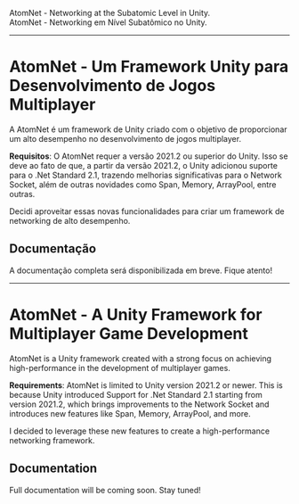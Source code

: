 AtomNet - Networking at the Subatomic Level in Unity.</br>
AtomNet - Networking em Nível Subatômico no Unity.
_______________________________________________________________________________

# AtomNet - Um Framework Unity para Desenvolvimento de Jogos Multiplayer

A AtomNet é um framework de Unity criado com o objetivo de proporcionar um alto desempenho no desenvolvimento de jogos multiplayer.

**Requisitos**: O AtomNet requer a versão 2021.2 ou superior do Unity. Isso se deve ao fato de que, a partir da versão 2021.2, o Unity adicionou suporte para o .Net Standard 2.1, trazendo melhorias significativas para o Network Socket, além de outras novidades como Span, Memory, ArrayPool, entre outras.

Decidi aproveitar essas novas funcionalidades para criar um framework de networking de alto desempenho.

## Documentação

A documentação completa será disponibilizada em breve. Fique atento!

_______________________________________________________________________________

# AtomNet - A Unity Framework for Multiplayer Game Development

AtomNet is a Unity framework created with a strong focus on achieving high-performance in the development of multiplayer games.

**Requirements**: AtomNet is limited to Unity version 2021.2 or newer. This is because Unity introduced Support for .Net Standard 2.1 starting from version 2021.2, which brings improvements to the Network Socket and introduces new features like Span, Memory, ArrayPool, and more.

I decided to leverage these new features to create a high-performance networking framework.

## Documentation

Full documentation will be coming soon. Stay tuned!
